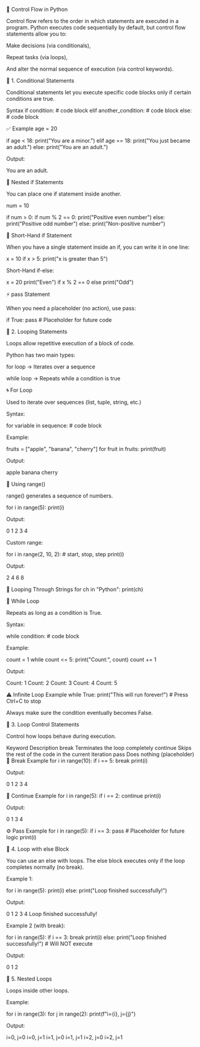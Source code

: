 🧭 Control Flow in Python

Control flow refers to the order in which statements are executed in a program.
Python executes code sequentially by default, but control flow statements allow you to:

Make decisions (via conditionals),

Repeat tasks (via loops),

And alter the normal sequence of execution (via control keywords).

🔹 1. Conditional Statements

Conditional statements let you execute specific code blocks only if certain conditions are true.

Syntax
if condition:
    # code block
elif another_condition:
    # code block
else:
    # code block

✅ Example
age = 20

if age < 18:
    print("You are a minor.")
elif age == 18:
    print("You just became an adult.")
else:
    print("You are an adult.")


Output:

You are an adult.

🧩 Nested if Statements

You can place one if statement inside another.

num = 10

if num > 0:
    if num % 2 == 0:
        print("Positive even number")
    else:
        print("Positive odd number")
else:
    print("Non-positive number")

🧠 Short-Hand if Statement

When you have a single statement inside an if, you can write it in one line:

x = 10
if x > 5: print("x is greater than 5")


Short-Hand if-else:

x = 20
print("Even") if x % 2 == 0 else print("Odd")

⚡ pass Statement

When you need a placeholder (no action), use pass:

if True:
    pass  # Placeholder for future code

🔹 2. Looping Statements

Loops allow repetitive execution of a block of code.

Python has two main types:

for loop → Iterates over a sequence

while loop → Repeats while a condition is true

🌀 For Loop

Used to iterate over sequences (list, tuple, string, etc.)

Syntax:

for variable in sequence:
    # code block


Example:

fruits = ["apple", "banana", "cherry"]
for fruit in fruits:
    print(fruit)


Output:

apple
banana
cherry

🔁 Using range()

range() generates a sequence of numbers.

for i in range(5):
    print(i)


Output:

0
1
2
3
4


Custom range:

for i in range(2, 10, 2):  # start, stop, step
    print(i)


Output:

2
4
6
8

🧩 Looping Through Strings
for ch in "Python":
    print(ch)

🔄 While Loop

Repeats as long as a condition is True.

Syntax:

while condition:
    # code block


Example:

count = 1
while count <= 5:
    print("Count:", count)
    count += 1


Output:

Count: 1
Count: 2
Count: 3
Count: 4
Count: 5

⚠️ Infinite Loop Example
while True:
    print("This will run forever!")  # Press Ctrl+C to stop


Always make sure the condition eventually becomes False.

🔹 3. Loop Control Statements

Control how loops behave during execution.

Keyword	Description
break	Terminates the loop completely
continue	Skips the rest of the code in the current iteration
pass	Does nothing (placeholder)
🧱 Break Example
for i in range(10):
    if i == 5:
        break
    print(i)


Output:

0
1
2
3
4

🔂 Continue Example
for i in range(5):
    if i == 2:
        continue
    print(i)


Output:

0
1
3
4

⚙️ Pass Example
for i in range(5):
    if i == 3:
        pass  # Placeholder for future logic
    print(i)

🔹 4. Loop with else Block

You can use an else with loops.
The else block executes only if the loop completes normally (no break).

Example 1:

for i in range(5):
    print(i)
else:
    print("Loop finished successfully!")


Output:

0
1
2
3
4
Loop finished successfully!


Example 2 (with break):

for i in range(5):
    if i == 3:
        break
    print(i)
else:
    print("Loop finished successfully!")  # Will NOT execute


Output:

0
1
2

🔹 5. Nested Loops

Loops inside other loops.

Example:

for i in range(3):
    for j in range(2):
        print(f"i={i}, j={j}")


Output:

i=0, j=0
i=0, j=1
i=1, j=0
i=1, j=1
i=2, j=0
i=2, j=1